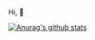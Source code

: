 Hi, :wave:

[![Anurag's github stats](https://github-readme-stats.vercel.app/api?username=Tigerclaw989)](https://github.com/anuraghazra/github-readme-stats)
